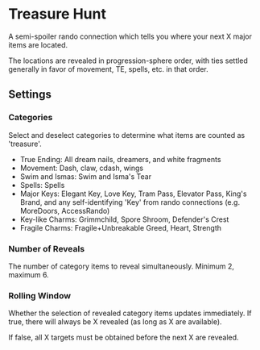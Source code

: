 ﻿# Treasure Hunt

A semi-spoiler rando connection which tells you where your next X major items are located.

The locations are revealed in progression-sphere order, with ties settled generally in favor of movement, TE, spells, etc. in that order.

## Settings

### Categories

Select and deselect categories to determine what items are counted as 'treasure'.

- True Ending: All dream nails, dreamers, and white fragments
- Movement: Dash, claw, cdash, wings
- Swim and Ismas: Swim and Isma's Tear
- Spells: Spells
- Major Keys: Elegant Key, Love Key, Tram Pass, Elevator Pass, King's Brand, and any self-identifying 'Key' from rando connections (e.g. MoreDoors, AccessRando)
- Key-like Charms: Grimmchild, Spore Shroom, Defender's Crest
- Fragile Charms: Fragile+Unbreakable Greed, Heart, Strength

### Number of Reveals

The number of category items to reveal simultaneously. Minimum 2, maximum 6.

### Rolling Window

Whether the selection of revealed category items updates immediately. If true, there will always be X revealed (as long as X are available).

If false, all X targets must be obtained before the next X are revealed.
